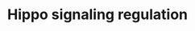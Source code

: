 ---
annotations:
- id: DOID:1790
  parent: disease of cellular proliferation
  type: Disease Ontology
  value: malignant mesothelioma
- id: PW:0000013
  parent: disease pathway
  type: Pathway Ontology
  value: disease pathway
- id: PW:0000003
  parent: signaling pathway
  type: Pathway Ontology
  value: signaling pathway
- id: PW:0001515
  parent: signaling pathway
  type: Pathway Ontology
  value: Hippo signaling pathway
authors:
- AlexanderPico
- Eweitz
- Fehrhart
- Khanspers
citedin:
- link: PMC8962463
  title: Epigenome-wide DNA methylation profiling of conditioned pain modulation in
    individuals with non-specific chronic low back pain (2022)
- link: PMC7709568
  title: β-hydroxybutyrate does not alter the effects of glucose deprivation on breast
    cancer cells (2021)
communities:
- Diseases
- RareDiseases
description: Hippo signaling and the activation of YAP1/TAZ transcription is regulated
  by many other pathways (green labels) and factors. For example, the activation of
  SMAD and Beta catenin/TCF/LEF via TGF-beta signaling and WNT signaling pathways,
  respectively, enhanced the transcription of YAP1/TAZ target genes. This enhanced
  activity induces more aggressive  phenotypes of malignant mesothelioma cells such
  as cell proliferation, invasion, and epithelial–mesenchymal transition (EMT). This
  pathway was created based on figure 2 from Sekido et al. Phosphorylation sites were
  added based on information from PhosphoSitePlus, www.phosphosite.org.
last-edited: 2024-05-23
ndex: b8a451a0-8b6b-11eb-9e72-0ac135e8bacf
organisms:
- Homo sapiens
redirect_from:
- /index.php/Pathway:WP4540
- /instance/WP4540
- /instance/WP4540_r129833
revision: r129833
schema-jsonld:
- '@context': https://schema.org/
  '@id': https://wikipathways.github.io/pathways/WP4540.html
  '@type': Dataset
  creator:
    '@type': Organization
    name: WikiPathways
  description: Hippo signaling and the activation of YAP1/TAZ transcription is regulated
    by many other pathways (green labels) and factors. For example, the activation
    of SMAD and Beta catenin/TCF/LEF via TGF-beta signaling and WNT signaling pathways,
    respectively, enhanced the transcription of YAP1/TAZ target genes. This enhanced
    activity induces more aggressive  phenotypes of malignant mesothelioma cells such
    as cell proliferation, invasion, and epithelial–mesenchymal transition (EMT).
    This pathway was created based on figure 2 from Sekido et al. Phosphorylation
    sites were added based on information from PhosphoSitePlus, www.phosphosite.org.
  keywords:
  - CDC42
  - CDH1
  - CDH10
  - CDH11
  - CDH12
  - CDH13
  - CDH15
  - CDH16
  - CDH17
  - CDH18
  - CDH19
  - CDH2
  - CDH20
  - CDH22
  - CDH24
  - CDH3
  - CDH4
  - CDH5
  - CDH6
  - CDH7
  - CDH8
  - CDH9
  - CSF1R
  - CTNNB1
  - EGFR
  - EPHA2
  - FGFR1
  - FGFR2
  - FGFR3
  - FGFR4
  - FLT1
  - FLT3
  - FLT4
  - GNA11
  - GNAI2
  - GNAI3
  - GNAL
  - GNAQ
  - GNAS
  - IGF1R
  - INSR
  - KDR
  - KIT
  - LATS1
  - LATS2
  - LEF1
  - MET
  - MTOR
  - NF2
  - NGFR
  - NTRK1
  - NTRK2
  - PDGFRA
  - PDGFRB
  - PLCB1
  - PLCB2
  - PLCB3
  - PLCB4
  - PRKAA1
  - PRKAA2
  - PRKAB1
  - PRKAB2
  - PRKACA
  - PRKACB
  - PRKACG
  - PRKAG1
  - PRKAG2
  - PRKAG3
  - PRKAR1A
  - PRKAR1B
  - PRKAR2A
  - PRKAR2B
  - PRKCA
  - PRKCB
  - PRKCD
  - PRKCE
  - PRKCG
  - PRKCH
  - PRKCI
  - PRKCQ
  - PRKCZ
  - PRKD3
  - RAC1
  - RHOA
  - SMAD2
  - SMAD3
  - STK3
  - STK4
  - TCF7
  - TCF7L1
  - TCF7L2
  - TEAD1
  - TEAD2
  - TEAD3
  - TEAD4
  - TEK
  - WWTR1
  - YAP1
  license: CC0
  name: Hippo signaling regulation
seo: CreativeWork
title: Hippo signaling regulation
wpid: WP4540
---